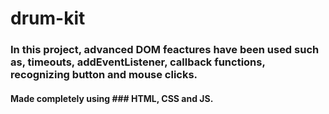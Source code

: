 # drum-kit
### In this project, advanced DOM feactures have been used such as, timeouts, addEventListener, callback functions, recognizing button and mouse clicks.
#### Made completely using ### HTML, CSS and JS.
